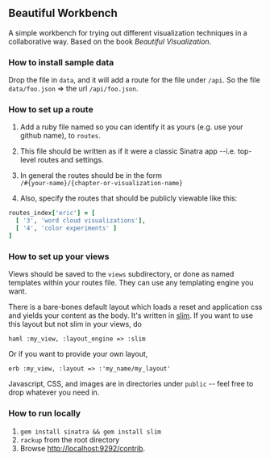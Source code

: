 ## Beautiful Workbench

A simple workbench for trying out different visualization techniques in a
collaborative way. Based on the book _Beautiful Visualization_.

### How to install sample data

Drop the file in `data`, and it will add a route for the file under `/api`.
So the file `data/foo.json`  =>  the url `/api/foo.json`.

### How to set up a route

1. Add a ruby file named so you can identify it as yours (e.g. use your github 
name), to `routes`.

2. This file should be written as if it were a classic Sinatra app --i.e. top-
level routes and settings.

3. In general the routes should be in the form <br>
`/#{your-name}/{chapter-or-visualization-name}`

4. Also, specify the routes that should be publicly viewable like this:

```ruby
routes_index['eric'] = [
  [ '3', 'word cloud visualizations'],
  [ '4', 'color experiments' ]      
]
```

### How to set up your views

Views should be saved to the `views` subdirectory, or done as named templates
 within your routes file. They can use any templating engine you want. 

There is a bare-bones default layout which loads a reset and application css and 
yields your content as the body. It's written in [slim](http://slim-lang.com).
If you want to use this layout but not slim in your views, do

    haml :my_view, :layout_engine => :slim

Or if you want to provide your own layout, 

    erb :my_view, :layout => :'my_name/my_layout'

Javascript, CSS, and images are in directories under `public` -- feel free to 
drop whatever you need in.


### How to run locally

1. `gem install sinatra && gem install slim`
2. `rackup` from the root directory
3. Browse [http://localhost:9292/contrib](http://localhost:9292/contrib).

